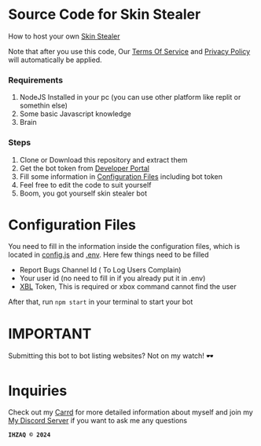 # Source Code for Skin Stealer
How to host your own [Skin Stealer](https://top.gg/bot/803524726219079690)  

Note that after you use this code, Our [Terms Of Service](TOS.md) and [Privacy Policy](PRIVACY-POLICY.md) will automatically be applied.

### Requirements
1. NodeJS Installed in your pc (you can use other platform like replit or somethin else)
2. Some basic Javascript knowledge
3. Brain

### Steps
1. Clone or Download this repository and extract them
2. Get the bot token from [Developer Portal](https://discord.com/developers/applications) 
3. Fill some information in [Configuration Files](#Configuration-Files) including bot token
4. Feel free to edit the code to suit yourself
5. Boom, you got yourself skin stealer bot

# Configuration Files
You need to fill in the information inside the configuration files, which is located in [config.js](config.js) and [.env](.env). Here few things need to be filled
- Report Bugs Channel Id ( To Log Users Complain)
- Your user id (no need to fill in if you already put it in .env)
- [XBL](https://xbl.io/console) Token, This is required or xbox command cannot find the user    

After that, run `npm start` in your terminal to start your bot
# IMPORTANT

Submitting this bot to bot listing websites? Not on my watch! 🕶️

# Inquiries
Check out my [Carrd](https://ihz.carrd.co) for more detailed information about myself and join my [My Discord Server](http://discord.gg/ndEftjM) if you want to ask me any questions

**`IHZAQ © 2024`**